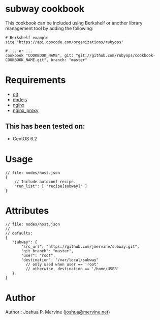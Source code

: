 # subway cookbook

This cookbook can be included using Berkshelf or another library management tool by adding the following:

    # Berkshelf example
    site "https://api.opscode.com/organizations/rubyops"

    # ... or ...
    cookbook "COOKBOOK_NAME", git: "git://github.com/rubyops/cookbook-COOKBOOK_NAME.git", branch: "master"

# Requirements

* [git](http://community.opscode.com/cookbooks/git)
* [nodejs](http://community.opscode.com/cookbooks/nodejs)
* [nginx](http://community.opscode.com/cookbooks/nginx)
* [nginx_proxy](http://github.com/rubyops/cookbook-nginx_proxy)

## This has been tested on:

* CentOS 6.2

# Usage

    // file: nodes/host.json
    {
        // Include autoconf recipe.
        "run_list": [ "recipe[subway]" ]
    }

# Attributes

    // file: nodes/host.json
    //
    // defaults:
    {
       "subway": {
           "src_url": "https://github.com/jmervine/subway.git",
           "git_branch": "master",
           "user": "root",
           "destination": "/var/local/subway"
             // only used when user == 'root'
             // otherwise, destination == '/home/USER'
       }
    }


# Author

Author:: Joshua P. Mervine (<joshua@mervine.net>)
